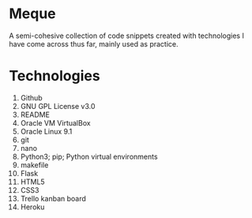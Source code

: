 # Meque
A semi-cohesive collection of code snippets created with technologies I have come across thus far, mainly used as practice.

# Technologies
1. Github
2. GNU GPL License v3.0
3. README
4. Oracle VM VirtualBox
5. Oracle Linux 9.1
6. git
7. nano
8. Python3; pip; Python virtual environments
9. makefile
10. Flask
11. HTML5
12. CSS3
13. Trello kanban board
14. Heroku
